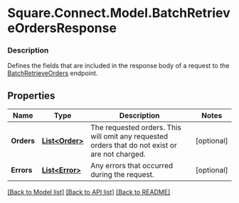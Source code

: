 # Square.Connect.Model.BatchRetrieveOrdersResponse

### Description

Defines the fields that are included in the response body of a request to the [BatchRetrieveOrders](#endpoint-batchretrieveorders) endpoint.

## Properties

Name | Type | Description | Notes
------------ | ------------- | ------------- | -------------
**Orders** | [**List&lt;Order&gt;**](Order.md) | The requested orders. This will omit any requested orders that do not exist or are not charged. | [optional] 
**Errors** | [**List&lt;Error&gt;**](Error.md) | Any errors that occurred during the request. | [optional] 



[[Back to Model list]](../README.md#documentation-for-models) [[Back to API list]](../README.md#documentation-for-api-endpoints) [[Back to README]](../README.md)

